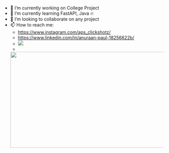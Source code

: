 - 🔭 I’m currently working on College Project
- 🌱 I’m currently learning FastAPI, Java :fire:
- 👯 I’m looking to collaborate on any project
- 📫 How to reach me: 
  -  https://www.instagram.com/aps_clickshotz/
  -  https://www.linkedin.com/in/anuraan-paul-18256622b/
  -  ![](https://komarev.com/ghpvc/?username=Silentshooter)
  -  <div align="center">
  <img src="https://media.giphy.com/media/dWesBcTLavkZuG35MI/giphy.gif" width="600" height="300"/>
</div>
